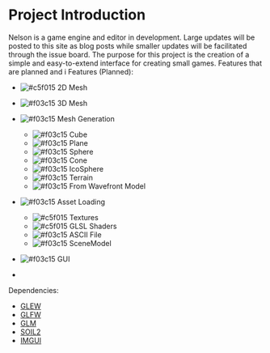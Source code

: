 # Project Introduction
Nelson is a game engine and editor in development. Large updates will be posted to this site as blog posts while smaller updates will be facilitated through the issue board. The purpose for this project is the creation of a simple and easy-to-extend interface for creating small games. Features that are planned and i
Features (Planned):
- ![#c5f015](https://via.placeholder.com/15/c5f015/000000?text=+) 2D Mesh 
- ![#f03c15](https://via.placeholder.com/15/f03c15/000000?text=+) 3D Mesh
- ![#f03c15](https://via.placeholder.com/15/f03c15/000000?text=+) Mesh Generation
  - ![#f03c15](https://via.placeholder.com/15/f03c15/000000?text=+) Cube
  - ![#f03c15](https://via.placeholder.com/15/f03c15/000000?text=+) Plane
  - ![#f03c15](https://via.placeholder.com/15/f03c15/000000?text=+) Sphere
  - ![#f03c15](https://via.placeholder.com/15/f03c15/000000?text=+) Cone
  - ![#f03c15](https://via.placeholder.com/15/f03c15/000000?text=+) IcoSphere
  - ![#f03c15](https://via.placeholder.com/15/f03c15/000000?text=+) Terrain
  - ![#f03c15](https://via.placeholder.com/15/f03c15/000000?text=+) From Wavefront Model
- ![#f03c15](https://via.placeholder.com/15/f03c15/000000?text=+) Asset Loading
  - ![#c5f015](https://via.placeholder.com/15/c5f015/000000?text=+) Textures
  - ![#c5f015](https://via.placeholder.com/15/c5f015/000000?text=+) GLSL Shaders
  - ![#f03c15](https://via.placeholder.com/15/f03c15/000000?text=+) ASCII File
  - ![#f03c15](https://via.placeholder.com/15/f03c15/000000?text=+) SceneModel
- ![#f03c15](https://via.placeholder.com/15/f03c15/000000?text=+) GUI

- 
Dependencies:
- [GLEW](https://github.com/nigels-com/glew)
- [GLFW](https://github.com/glfw/glfw)
- [GLM](https://github.com/g-truc/glm)
- [SOIL2](https://github.com/SpartanJ/SOIL2)
- [IMGUI](https://github.com/ocornut/imgui)
